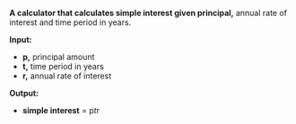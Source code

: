 **A calculator that calculates simple interest given principal,** annual rate of interest and time period in years.


**Input:**
+ **p,** principal amount
+ **t,** time period in years
+ **r,** annual rate of interest
   
   
**Output:**
+ **simple interest** = p*t*r
